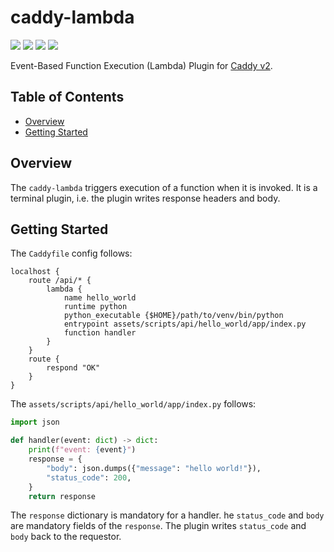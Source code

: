# caddy-lambda

<a href="https://github.com/greenpau/caddy-lambda/actions/" target="_blank"><img src="https://github.com/greenpau/caddy-lambda/actions/workflows/build.yml/badge.svg"></a>
<a href="https://pkg.go.dev/github.com/greenpau/caddy-lambda" target="_blank"><img src="https://img.shields.io/badge/godoc-reference-blue.svg"></a>
<a href="https://caddy.community" target="_blank"><img src="https://img.shields.io/badge/community-forum-ff69b4.svg"></a>
<a href="https://caddyserver.com/docs/modules/http.handlers.lambda" target="_blank"><img src="https://img.shields.io/badge/caddydocs-lambda-green.svg"></a>

Event-Based Function Execution (Lambda) Plugin for [Caddy v2](https://github.com/caddyserver/caddy).

<!-- begin-markdown-toc -->
## Table of Contents

* [Overview](#overview)
* [Getting Started](#getting-started)

<!-- end-markdown-toc -->

## Overview

The `caddy-lambda` triggers execution of a function when it is invoked. It is a terminal
plugin, i.e. the plugin writes response headers and body.

## Getting Started

The `Caddyfile` config follows:

```
localhost {
	route /api/* {
		lambda {
			name hello_world
			runtime python
			python_executable {$HOME}/path/to/venv/bin/python
			entrypoint assets/scripts/api/hello_world/app/index.py
			function handler
		}
	}
	route {
		respond "OK"
	}
}
```

The `assets/scripts/api/hello_world/app/index.py` follows:

```py
import json

def handler(event: dict) -> dict:
    print(f"event: {event}")
    response = {
        "body": json.dumps({"message": "hello world!"}),
        "status_code": 200,
    }
    return response
```

The `response` dictionary is mandatory for a handler. he `status_code` and `body` are
mandatory fields of the `response`. The plugin writes `status_code` and `body` back to
the requestor.
